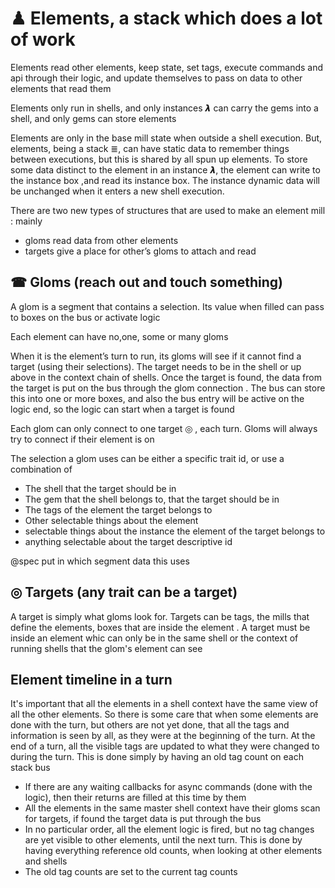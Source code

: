 # ♟ Elements, a stack which does a lot of work

Elements read other elements, keep state, set tags, execute commands and api through their logic, and update themselves to pass on data to other elements that read them

Elements only run in shells, and only instances 𝞴 can carry the gems into a shell, and only gems can store elements

Elements are only in the base mill state when outside a shell execution. But, elements, being a stack ≣, can have static data to remember things between executions, but this is shared by all spun up elements. To store some data distinct to the element in an instance 𝞴, the element can write to the instance box ,and read its instance box. The instance dynamic data will be unchanged when it enters a new shell execution.



There are two new types of structures that are used to make an element mill : mainly



*   gloms read data from other elements
*   targets give a place for other’s gloms to attach and read


## ☎ Gloms (reach out and touch something)

A glom is a segment that contains a selection. Its value when filled can pass to boxes on the bus or activate logic

Each element can have no,one, some or many gloms

When it is the element’s turn to run, its gloms will see if it cannot find a target (using their selections). The target needs to be in the shell or up above in the context chain of shells. Once the target is found, the data from the target is put on the bus through the glom connection . The bus can store this into one or more boxes, and also the bus entry will be active on the logic end, so the logic can start when a target is found

Each glom can only connect to  one target ◎ , each turn. Gloms will always try to connect if their element is on

The selection a glom uses can be either a specific trait id, or use a combination of



*   The shell that the target should be in
*   The gem that the shell belongs to, that the target should be in
*   The tags of the element the target belongs to
*   Other selectable things about the element
*   selectable things about the instance the element of the target belongs to
*   anything selectable about the target descriptive id

@spec put in which segment data this uses


## ◎ Targets (any trait can be a target)

A target is simply what gloms look for. Targets can be tags, the mills that define the elements, boxes that are inside the element . A target must be inside an element whic can only be in the same shell or the context of running shells that the glom's element can see


## Element timeline in a turn

It's important that all the elements in a shell context have the same view of all the other elements. So there is some care that when some elements are done with the turn, but others are not yet done, that all the tags and information is seen by all, as they were at the beginning of the turn. At the end of a turn, all the visible tags are updated to what they were changed to during the turn. This is done simply by having an old tag count on each stack bus



*   If there are any waiting callbacks for async commands (done with the logic), then their returns are filled at this time by them
*   All the elements in the same master shell context have their gloms scan for targets, if found the target data is put through the bus
*   In no particular order, all the element logic is fired, but no tag changes are yet visible to other elements, until the next turn. This is done by having everything reference old counts, when looking at other elements and shells
*   The old tag counts are set to the current tag counts
